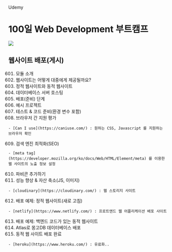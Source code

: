 Udemy

# 100일 Web Development 부트캠프

[<img src="https://img.shields.io/badge/github-%23121011.svg?style=for-the-badge&logo=github&logoColor=white" />](https://github.com/academind/100-days-of-web-development/)

## 웹사이트 배포(게시)

601. 모듈 소개
602. 웹사이트는 어떻게 대중에게 제공될까요?
603. 정적 웹사이트와 동적 웹사이트
604. 데이터베이스 서버 호스팅
605. 배포(준비) 단계
606. 예시 프로젝트
607. 테스트 & 코드 준비(환경 변수 포함)
608. 브라우저 간 지원 평가


    - [Can I use](https://caniuse.com/) : 원하는 CSS, Javascript 를 지원하는 브라우저 확인

609. 검색 엔진 최적화(SEO)


    - [meta tag](https://developer.mozilla.org/ko/docs/Web/HTML/Element/meta) 를 이용한 웹 사이트의 노출 정보 설정

610. 파비콘 추가하기
611. 성능 향상 & 자산 축소(JS, 이미지)


    - [cloudinary](https://cloudinary.com/) : 웹 스토리지 사이트

612. 배포 예제: 정적 웹사이트(새로 고침)


    - [netlify](https://www.netlify.com/) : 프로트엔드 웹 어플리케이션 배포 사이트

613. 배포 예제: 백엔드 코드가 있는 동적 웹사이트
614. Atlas로 몽고DB 데이터베이스 배포
615. 동적 웹 사이트 배포 완료


    - [heroku](https://www.heroku.com/) : 유료화..
